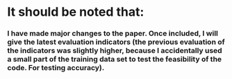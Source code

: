 # It should be noted that: 
### I have made major changes to the paper. Once included, I will give the latest evaluation indicators (the previous evaluation of the indicators was slightly higher, because I accidentally used a small part of the training data set to test the feasibility of the code. For testing accuracy).
